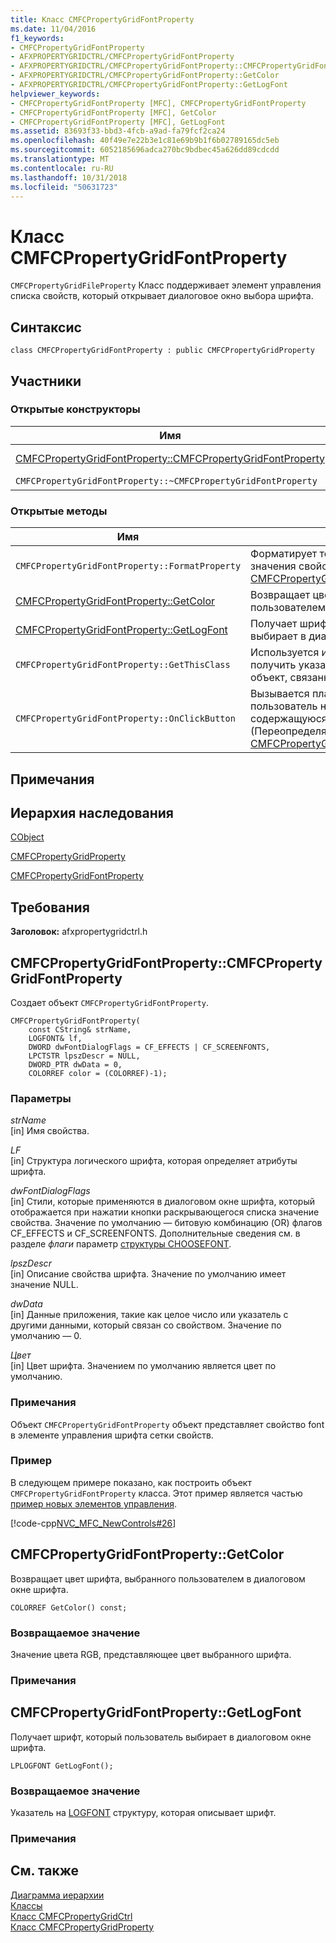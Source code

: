 ```yaml
---
title: Класс CMFCPropertyGridFontProperty
ms.date: 11/04/2016
f1_keywords:
- CMFCPropertyGridFontProperty
- AFXPROPERTYGRIDCTRL/CMFCPropertyGridFontProperty
- AFXPROPERTYGRIDCTRL/CMFCPropertyGridFontProperty::CMFCPropertyGridFontProperty
- AFXPROPERTYGRIDCTRL/CMFCPropertyGridFontProperty::GetColor
- AFXPROPERTYGRIDCTRL/CMFCPropertyGridFontProperty::GetLogFont
helpviewer_keywords:
- CMFCPropertyGridFontProperty [MFC], CMFCPropertyGridFontProperty
- CMFCPropertyGridFontProperty [MFC], GetColor
- CMFCPropertyGridFontProperty [MFC], GetLogFont
ms.assetid: 83693f33-bbd3-4fcb-a9ad-fa79fcf2ca24
ms.openlocfilehash: 40f49e7e22b3e1c81e69b9b1f6b02789165dc5eb
ms.sourcegitcommit: 6052185696adca270bc9bdbec45a626dd89cdcdd
ms.translationtype: MT
ms.contentlocale: ru-RU
ms.lasthandoff: 10/31/2018
ms.locfileid: "50631723"
---
```

# <a name="cmfcpropertygridfontproperty-class"></a>Класс CMFCPropertyGridFontProperty

`CMFCPropertyGridFileProperty` Класс поддерживает элемент управления списка свойств, который открывает диалоговое окно выбора шрифта.

## <a name="syntax"></a>Синтаксис

```
class CMFCPropertyGridFontProperty : public CMFCPropertyGridProperty
```

## <a name="members"></a>Участники

### <a name="public-constructors"></a>Открытые конструкторы

|Имя|Описание|
|----------|-----------------|
|[CMFCPropertyGridFontProperty::CMFCPropertyGridFontProperty](#cmfcpropertygridfontproperty)|Создает объект `CMFCPropertyGridFontProperty`.|
|`CMFCPropertyGridFontProperty::~CMFCPropertyGridFontProperty`|Деструктор.|

### <a name="public-methods"></a>Открытые методы

|Имя|Описание|
|----------|-----------------|
|`CMFCPropertyGridFontProperty::FormatProperty`|Форматирует текстовое представление значения свойства. (Переопределяет [CMFCPropertyGridProperty::FormatProperty](../../mfc/reference/cmfcpropertygridproperty-class.md#formatproperty).)|
|[CMFCPropertyGridFontProperty::GetColor](#getcolor)|Возвращает цвет шрифта, выбранного пользователем в диалоговом окне шрифта.|
|[CMFCPropertyGridFontProperty::GetLogFont](#getlogfont)|Получает шрифт, который пользователь выбирает в диалоговом окне шрифта.|
|`CMFCPropertyGridFontProperty::GetThisClass`|Используется инфраструктурой, чтобы получить указатель на [CRuntimeClass](../../mfc/reference/cruntimeclass-structure.md) объект, связанный с этим типом класса.|
|`CMFCPropertyGridFontProperty::OnClickButton`|Вызывается платформой, когда пользователь нажимает кнопку, содержащуюся в свойстве. (Переопределяет [CMFCPropertyGridProperty::OnClickButton](../../mfc/reference/cmfcpropertygridproperty-class.md#onclickbutton).)|

## <a name="remarks"></a>Примечания

## <a name="inheritance-hierarchy"></a>Иерархия наследования

[CObject](../../mfc/reference/cobject-class.md)

[CMFCPropertyGridProperty](../../mfc/reference/cmfcpropertygridproperty-class.md)

[CMFCPropertyGridFontProperty](../../mfc/reference/cmfcpropertygridfontproperty-class.md)

## <a name="requirements"></a>Требования

**Заголовок:** afxpropertygridctrl.h

##  <a name="cmfcpropertygridfontproperty"></a>  CMFCPropertyGridFontProperty::CMFCPropertyGridFontProperty

Создает объект `CMFCPropertyGridFontProperty`.

```
CMFCPropertyGridFontProperty(
    const CString& strName,
    LOGFONT& lf,
    DWORD dwFontDialogFlags = CF_EFFECTS | CF_SCREENFONTS,
    LPCTSTR lpszDescr = NULL,
    DWORD_PTR dwData = 0,
    COLORREF color = (COLORREF)-1);
```

### <a name="parameters"></a>Параметры

*strName*<br/>
[in] Имя свойства.

*LF*<br/>
[in] Структура логического шрифта, которая определяет атрибуты шрифта.

*dwFontDialogFlags*<br/>
[in] Стили, которые применяются в диалоговом окне шрифта, который отображается при нажатии кнопки раскрывающегося списка значение свойства. Значение по умолчанию — битовую комбинацию (OR) флагов CF_EFFECTS и CF_SCREENFONTS. Дополнительные сведения см. в разделе *флаги* параметр [структуры CHOOSEFONT](/windows/desktop/api/commdlg/ns-commdlg-tagchoosefonta).

*lpszDescr*<br/>
[in] Описание свойства шрифта. Значение по умолчанию имеет значение NULL.

*dwData*<br/>
[in] Данные приложения, такие как целое число или указатель с другими данными, который связан со свойством. Значение по умолчанию — 0.

*Цвет*<br/>
[in] Цвет шрифта. Значением по умолчанию является цвет по умолчанию.

### <a name="remarks"></a>Примечания

Объект `CMFCPropertyGridFontProperty` объект представляет свойство font в элементе управления шрифта сетки свойств.

### <a name="example"></a>Пример

В следующем примере показано, как построить объект `CMFCPropertyGridFontProperty` класса. Этот пример является частью [пример новых элементов управления](../../visual-cpp-samples.md).

[!code-cpp[NVC_MFC_NewControls#26](../../mfc/reference/codesnippet/cpp/cmfcpropertygridfontproperty-class_1.cpp)]

##  <a name="getcolor"></a>  CMFCPropertyGridFontProperty::GetColor

Возвращает цвет шрифта, выбранного пользователем в диалоговом окне шрифта.

```
COLORREF GetColor() const;
```

### <a name="return-value"></a>Возвращаемое значение

Значение цвета RGB, представляющее цвет выбранного шрифта.

### <a name="remarks"></a>Примечания

##  <a name="getlogfont"></a>  CMFCPropertyGridFontProperty::GetLogFont

Получает шрифт, который пользователь выбирает в диалоговом окне шрифта.

```
LPLOGFONT GetLogFont();
```

### <a name="return-value"></a>Возвращаемое значение

Указатель на [LOGFONT](/windows/desktop/api/wingdi/ns-wingdi-taglogfonta) структуру, которая описывает шрифт.

### <a name="remarks"></a>Примечания

## <a name="see-also"></a>См. также

[Диаграмма иерархии](../../mfc/hierarchy-chart.md)<br/>
[Классы](../../mfc/reference/mfc-classes.md)<br/>
[Класс CMFCPropertyGridCtrl](../../mfc/reference/cmfcpropertygridctrl-class.md)<br/>
[Класс CMFCPropertyGridProperty](../../mfc/reference/cmfcpropertygridproperty-class.md)
